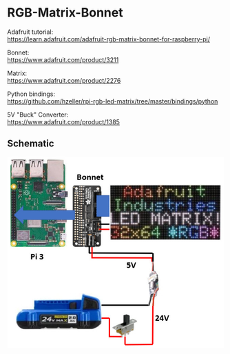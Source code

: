 # RGB-Matrix-Bonnet

Adafruit tutorial:<br>
https://learn.adafruit.com/adafruit-rgb-matrix-bonnet-for-raspberry-pi/

Bonnet:<br>
https://www.adafruit.com/product/3211

Matrix:<br>
https://www.adafruit.com/product/2276

Python bindings:<br>
https://github.com/hzeller/rpi-rgb-led-matrix/tree/master/bindings/python

5V "Buck" Converter:<br>
https://www.adafruit.com/product/1385

## Schematic

![](art/schematic.jpg)
